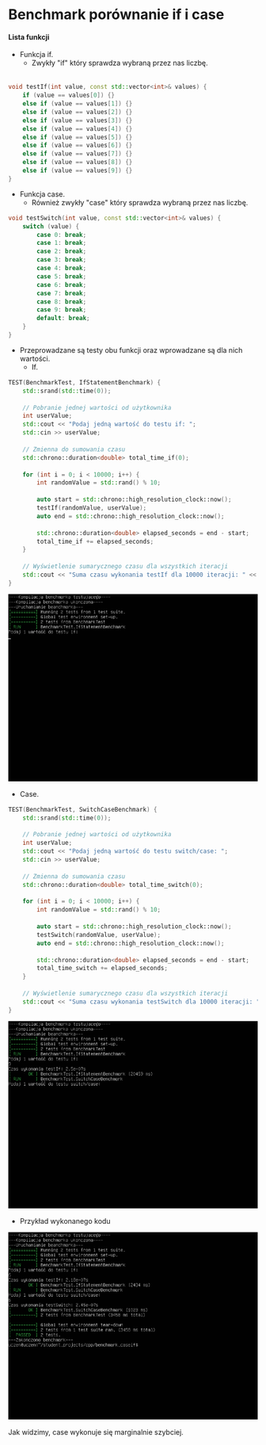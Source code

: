 # Benchmark porównanie if i case
#### Lista funkcji 
                
+ Funkcja if.
    + Zwykły "if" który sprawdza wybraną przez nas liczbę.

```cpp

void testIf(int value, const std::vector<int>& values) {
    if (value == values[0]) {}
    else if (value == values[1]) {}
    else if (value == values[2]) {}
    else if (value == values[3]) {}
    else if (value == values[4]) {}
    else if (value == values[5]) {}
    else if (value == values[6]) {}
    else if (value == values[7]) {}
    else if (value == values[8]) {}
    else if (value == values[9]) {}
}
```
+ Funkcja case.
    + Również zwykły "case" który sprawdza wybraną przez nas liczbę.

```cpp
void testSwitch(int value, const std::vector<int>& values) {
    switch (value) {
        case 0: break;
        case 1: break;
        case 2: break;
        case 3: break;
        case 4: break;
        case 5: break;
        case 6: break;
        case 7: break;
        case 8: break;
        case 9: break;
        default: break;
    }
}
```

+ Przeprowadzane są testy obu funkcji oraz wprowadzane są dla nich wartości.
  + If.

```cpp
TEST(BenchmarkTest, IfStatementBenchmark) {
    std::srand(std::time(0));

    // Pobranie jednej wartości od użytkownika
    int userValue;
    std::cout << "Podaj jedną wartość do testu if: ";
    std::cin >> userValue;

    // Zmienna do sumowania czasu
    std::chrono::duration<double> total_time_if(0);

    for (int i = 0; i < 10000; i++) {
        int randomValue = std::rand() % 10;

        auto start = std::chrono::high_resolution_clock::now();
        testIf(randomValue, userValue);
        auto end = std::chrono::high_resolution_clock::now();

        std::chrono::duration<double> elapsed_seconds = end - start;
        total_time_if += elapsed_seconds;
    }

    // Wyświetlenie sumarycznego czasu dla wszystkich iteracji
    std::cout << "Suma czasu wykonania testIf dla 10000 iteracji: " << total_time_if.count() << "s\n";
}
```
![Tekst](if.png)
  + Case.

```cpp
TEST(BenchmarkTest, SwitchCaseBenchmark) {
    std::srand(std::time(0));

    // Pobranie jednej wartości od użytkownika
    int userValue;
    std::cout << "Podaj jedną wartość do testu switch/case: ";
    std::cin >> userValue;

    // Zmienna do sumowania czasu
    std::chrono::duration<double> total_time_switch(0);

    for (int i = 0; i < 10000; i++) {
        int randomValue = std::rand() % 10;

        auto start = std::chrono::high_resolution_clock::now();
        testSwitch(randomValue, userValue);
        auto end = std::chrono::high_resolution_clock::now();

        std::chrono::duration<double> elapsed_seconds = end - start;
        total_time_switch += elapsed_seconds;
    }

    // Wyświetlenie sumarycznego czasu dla wszystkich iteracji
    std::cout << "Suma czasu wykonania testSwitch dla 10000 iteracji: " << total_time_switch.count() << "s\n";
}
```
![Tekst](case.png)
+ Przykład wykonanego kodu

![Tekst](goto.png)

Jak widzimy, case wykonuje się marginalnie szybciej.
